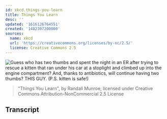 ```yaml
---
id: xkcd.things-you-learn
title: Things You Learn
desc: ''
updated: '1616126764551'
created: '1482307200000'
sources:
  name: xkcd
  url: 'https://creativecommons.org/licenses/by-nc/2.5/'
  license: Creative Commons 2.5
---
```

![Guess who has two thumbs and spent the night in an ER after trying to rescue a kitten that ran under his car at a stoplight and climbed up into the engine compartment? And, thanks to antibiotics, will continue having two thumbs? THIS GUY. (P.S. kitten is safe!)](https://imgs.xkcd.com/comics/things_you_learn.png)
> "Things You Learn", by Randall Munroe, licensed under Creative Commons Attribution-NonCommercial 2.5 License

## Transcript
